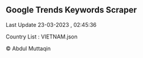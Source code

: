 

## Google Trends Keywords Scraper 
 
Last Update 23-03-2023 , 02:45:36

Country List :
VIETNAM.json



© Abdul Muttaqin 
